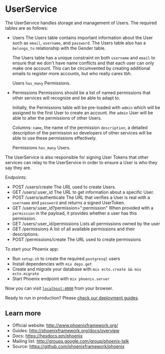# UserService

The UserService handles storage and management of Users. The required tables are
as follows:

  * Users
      The Users table contains important information about the User such as
      `email`, `username`, and `password`. The Users table also has a
      `belongs_to` relationship with the Gender table.

      The Users table has a unique constraint on both `username` and `email` to
      ensure that we don't have name conflicts and that each user can only make
      one account. This can be circumvented by creating additional emails to
      register more accounts, but who really cares tbh.

      Users `has_many` Permissions.
  * Permissions
      Permissions should be a list of named permissions that other services will
      recognize and be able to adapt to.

      Initially, the Permissions table will be pre-loaded with `admin` which
      will be assigned to the first User to create an account. the `admin` User
      will be able to alter the permissions of other Users.

      Columns:
      `name`, the name of the permission
      `description`, a detailed description of the permission so developers of
      other services will be able to use these permissions effectively.

      Permissions `has_many` Users.
      

The UserService is also responsible for signing User Tokens that other services
can relay to the UserService in order to ensure a User is who they say they are.

Endpoints:

  * POST /users/create
      The URL used to create Users.
  * GET /users/:user_id
      The URL to get information about a specific User.
  * POST /users/authenticate
      The URL that verifies a User is real with a `username` and `password` and
      returns a signed UserToken.
  * GET /users/:user_id?permission=":permission"
      When provided with a `permission` in the payload, it provides whether a user
      has this permission.
  * GET /users/:user_id/permissions
      Lists all permissions owned by the user
  * GET /permissions
      A list of all available permissions and their descriptions.
  * POST /permissions/create
      The URL used to create permissions

To start your Phoenix app:

  * Run `setup.sh` to create the required `postgresql` users
  * Install dependencies with `mix deps.get`
  * Create and migrate your database with `mix ecto.create && mix ecto.migrate`
  * Start Phoenix endpoint with `mix phoenix.server`

Now you can visit [`localhost:4000`](http://localhost:4000) from your browser.

Ready to run in production? Please [check our deployment guides](http://www.phoenixframework.org/docs/deployment).

## Learn more

  * Official website: http://www.phoenixframework.org/
  * Guides: http://phoenixframework.org/docs/overview
  * Docs: https://hexdocs.pm/phoenix
  * Mailing list: http://groups.google.com/group/phoenix-talk
  * Source: https://github.com/phoenixframework/phoenix
